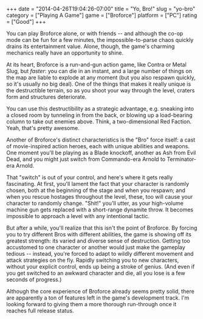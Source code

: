 +++
date = "2014-04-26T19:04:26-07:00"
title = "Yo, Bro!"
slug = "yo-bro"
category = ["Playing A Game"]
game = ["Broforce"]
platform = ["PC"]
rating = ["Good"]
+++

You can play Broforce alone, or with friends -- and although the co-op mode can be fun for a few minutes, the impossible-to-parse chaos quickly drains its entertainment value.  Alone, though, the game's charming mechanics really have an opportunity to shine.

At its heart, Broforce is a run-and-gun action game, like Contra or Metal Slug, but <i>faster</i>: you can die in an instant, and a large number of things on the map are liable to explode at any moment (but you also respawn quickly, so it's usually no big deal).  One of the things that makes it really unique is the destructible terrain, so as you shoot your way through the level, craters form and structures deteriorate.

You can use this destructibility as a strategic advantage, e.g. sneaking into a closed room by tunneling in from the back, or blowing up a load-bearing column to take out enemies above.  Think, a two-dimensional Red Faction.  Yeah, that's pretty awesome.

Another of Broforce's distinct characteristics is the "Bro" force itself: a cast of movie-inspired action heroes, each with unique abilities and weapons.  One moment you'll be playing as a Blade knockoff, another as Ash from Evil Dead, and you might just switch from Commando-era Arnold to Terminator-era Arnold.

That "switch" is out of your control, and here's where it gets really fascinating.  At first, you'll lament the fact that your character is randomly chosen, both at the beginning of the stage and when you respawn; and when you rescue hostages throughout the level, these, too will cause your character to randomly change.  "Shit!" you'll utter, as your high-volume machine gun gets replaced with a short-range dynamite throw.  It becomes impossible to approach a level with any intentional tactic.

But after a while, you'll realize that this isn't the point of Broforce.  By forcing you to try different Bros with different abilities, the game is showing off its greatest strength: its varied and diverse sense of destruction.  Getting too accustomed to one character or another would just make the gameplay tedious -- instead, you're forced to adapt to wildly different movement and attack strategies on the fly.  Rapidly switching you to new characters, without your explicit control, ends up being a stroke of genius.  (And even if you get switched to an awkward character and die, all you lose is a few seconds of progress.)

Although the core experience of Broforce already seems pretty solid, there are apparently a ton of features left in the game's development track.  I'm looking forward to giving them a more thorough run-through once it reaches full release status.